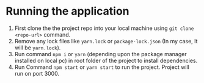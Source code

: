 # Running the application

1. First clone the the project repo into your local machine using `git clone <repo-url>` command.
2. Remove any lock files like `yarn.lock` or `package-lock.json` (In my case, It will be `yarn.lock`).
3. Run command `npm i` or `yarn` (depending upon the package manager installed on local pc) in root folder of the project to install dependencies.
4. Run Command `npm start` or `yarn start` to run the project. Project will run on port 3000.